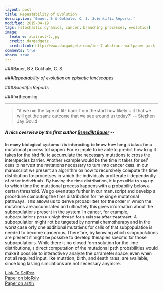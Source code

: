 ```yaml
---
layout: post
title: Repeatability of Evolution
description: "Bauer, B & Gokhale, C. S. Scientific Reports."
modified: 2015-04-19
tags: [stochastic dynamics, cancer, branching processes, evolution]
image:
  feature: abstract-3.jpg
  credit: dargadgetz
  creditlink: http://www.dargadgetz.com/ios-7-abstract-wallpaper-pack-for-iphone-5-and-ipod-touch-retina/
comments: true
share: true
---
```


###Bauer, B & Gokhale, C. S.

###*Repeatability of evolution on epistatic landscapes*

###*Scientific Reports,*

###forthcoming

***

> "if we run the tape of life back from the start how likely is it that we will get the same outcome that we see around us today?"
-- Stephen Jay Gould


##### A nice overview by the first author [Benedikt Bauer](http://www.evolbio.mpg.de/1580484/employee_page?c=2169&employee_id=11974) -- 

In many biological systems it is interesting to know how long it takes for a mutational process to happen. 
For example to be able to predict how long it takes for the bird flu to accumulate the necessary mutations to cross the interspecies barrier. 
Another example would be the time it takes for self cells to harvest the mutations necessary to turn into cancer cells.
In our manuscript we present an algorithm on how to recursively compute the time distribution for processes in which the individuals proliferate independently of other individuals. 
By having the time distribution, it is possible to say up to which time the mutational process happens with a probability below a certain threshold.
We go even step further in our manuscript and develop a procedure computing the time distribution for the single mutational pathways. 
This allows us to derive probabilities for the order in which the mutations are accumulated and ultimately this gives information about the subpopulations present in the system. 
In cancer, for example, subpopulations pose a high thread for a relapse after treatment: A subpopulation might not be targeted by normal chemotherapy and in the worst case only one additional mutations for cells of that subpopulation is needed to become cancerous. Therefore, by knowing which subpopulations are present it might be possible to develop therapies specific for those subpopulations.
While there is no closed form solution for the time distributions, a direct computation of the mutational path probabilities would make it possible to interactively analyze the parameter space, even when not all required input, like mutation, birth, and death rates, are available, since long lasting simulations are not necessary anymore.

<div markdown="0"><a href="http://www.nature.com/articles/srep09607" class="btn btn-success">Link To SciRep</a></div>

<div markdown="0"><a href="http://biorxiv.org/content/early/2015/03/20/016782" class="btn btn-success">Paper on bioRxiv</a></div>

<div markdown="0"><a href="http://arxiv.org/abs/1503.05939" class="btn btn-info">Paper on arXiv</a></div>
